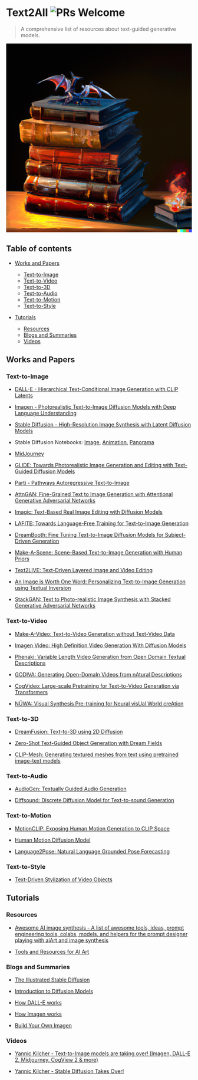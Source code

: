 # Text2All    ![PRs Welcome](https://img.shields.io/badge/PRs-welcome-brightgreen.svg?style=flat-square)
<!-- ![](https://img.shields.io/github/stars/AvrahamRaviv?affiliations=OWNER&color=YellowGreen&label=Stars&logo=StarsC&logoColor=StarsC&style=social) -->

> A comprehensive list of resources about text-guided generative models.
<p align="center">
<img src="https://github.com/AvrahamRaviv/Text2All/blob/main/TextToAll.png" width="512" height="512">
</p>

## Table of contents
- [Works and Papers](#works-and-papers)
  - [Text-to-Image](#text-to-image)
  - [Text-to-Video](#text-to-video)
  - [Text-to-3D](#text-to-3d)
  - [Text-to-Audio](#text-to-audio)
  - [Text-to-Motion](#text-to-motion)
  - [Text-to-Style](#text-to-style)

- [Tutorials](#tutorials)
  - [Resources](#resources)
  - [Blogs and Summaries](#blogs-and-summaries)
  - [Videos](#videos)

## Works and Papers

### Text-to-Image
- [DALL-E - Hierarchical Text-Conditional Image Generation with CLIP Latents](https://openai.com/dall-e-2/)

- [Imagen - Photorealistic Text-to-Image Diffusion Models with Deep Language Understanding](https://imagen.research.google/)

- [Stable Diffusion - High-Resolution Image Synthesis with Latent Diffusion Models](https://github.com/CompVis/stable-diffusion)

- Stable Diffusion Notebooks: [Image](https://colab.research.google.com/github/deforum/stable-diffusion/blob/main/Deforum_Stable_Diffusion.ipynb?fbclid=IwAR23pz-LB_UcXOE1vBGIf6niGL86CHlISFhr4kfqYA-qUJR_m0EVfWOpg5Y), [Animation](https://colab.research.google.com/gist/costiash/d9421a1d4c0c66f8fb1d0f107b0c0bcb/stable-diffusion-animation-demo.ipynb?fbclid=IwAR23gmrl-TRW37PRxWTYlrixdy8DA3woxEpmaE62OzsZ48-dx7raraD7UAY), [Panorama](https://colab.research.google.com/drive/1RXRrkKUnpNiPCxTJg0Imq7sIM8ltYFz2?usp=sharing)

- [MidJourney](https://www.midjourney.com/home/)

- [GLIDE: Towards Photorealistic Image Generation and Editing with Text-Guided Diffusion Models](https://github.com/openai/glide-text2im)

- [Parti - Pathways Autoregressive Text-to-Image](https://parti.research.google/)

- [AttnGAN: Fine-Grained Text to Image Generation with Attentional Generative Adversarial Networks](https://github.com/taoxugit/AttnGAN)

- [Imagic: Text-Based Real Image Editing with Diffusion Models](https://arxiv.org/pdf/2210.09276.pdf)

- [LAFITE: Towards Language-Free Training for Text-to-Image Generation](https://github.com/drboog/Lafite)

- [DreamBooth: Fine Tuning Text-to-Image Diffusion Models for Subject-Driven Generation](https://dreambooth.github.io/)

- [Make-A-Scene: Scene-Based Text-to-Image Generation with Human Priors](https://arxiv.org/abs/2203.13131)

- [Text2LIVE: Text-Driven Layered Image and Video Editing](https://text2live.github.io/?utm_source=catalyzex.com)

- [An Image is Worth One Word: Personalizing Text-to-Image Generation using Textual Inversion](https://textual-inversion.github.io/)

- [StackGAN: Text to Photo-realistic Image Synthesis with Stacked Generative Adversarial Networks](https://github.com/hanzhanggit/StackGAN)

### Text-to-Video
- [Make-A-Video: Text-to-Video Generation without Text-Video Data](https://makeavideo.studio/)

- [Imagen Video: High Definition Video Generation With Diffusion Models](https://imagen.research.google/video/)

- [Phenaki: Variable Length Video Generation from Open Domain Textual Descriptions](https://phenaki.video/?fbclid=IwAR2PPsn9kT7WGbOaTrr-Fi7UBVBWd8-BZzX3bLFT9B_WISO9LBGq8mBIl6M)

- [GODIVA: Generating Open-DomaIn Videos from nAtural Descriptions](https://arxiv.org/pdf/2104.14806v1.pdf)

- [CogVideo: Large-scale Pretraining for Text-to-Video Generation via Transformers](https://github.com/THUDM/CogVideo)

- [NÜWA: Visual Synthesis Pre-training for Neural visUal World creAtion](https://github.com/microsoft/NUWA)

### Text-to-3D
- [DreamFusion: Text-to-3D using 2D Diffusion](https://dreamfusionpaper.github.io/)

- [Zero-Shot Text-Guided Object Generation with Dream Fields](https://ajayj.com/dreamfields)

- [CLIP-Mesh: Generating textured meshes from text using pretrained image-text models](https://www.nasir.lol/clipmesh)

### Text-to-Audio
- [AudioGen: Textually Guided Audio Generation](https://felixkreuk.github.io/text2audio_arxiv_samples/)

- [Diffsound: Discrete Diffusion Model for Text-to-sound Generation](http://dongchaoyang.top/text-to-sound-synthesis-demo/)

### Text-to-Motion
- [MotionCLIP: Exposing Human Motion Generation to CLIP Space](https://guytevet.github.io/motionclip-page/)

- [Human Motion Diffusion Model](https://guytevet.github.io/mdm-page/)

- [Language2Pose: Natural Language Grounded Pose Forecasting](https://arxiv.org/abs/1907.01108)

### Text-to-Style
- [Text-Driven Stylization of Video Objects](https://sloeschcke.github.io/Text-Driven-Stylization-of-Video-Objects/)

## Tutorials

### Resources

- [Awesome AI image synthesis - A list of awesome tools, ideas, prompt engineering tools, colabs, models, and helpers for the prompt designer playing with aiArt and image synthesis](https://github.com/altryne/awesome-ai-art-image-synthesis)

- [Tools and Resources for AI Art](https://pharmapsychotic.com/tools.html)

### Blogs and Summaries

- [The Illustrated Stable Diffusion](https://jalammar.github.io/illustrated-stable-diffusion/)

- [Introduction to Diffusion Models](https://www.assemblyai.com/blog/diffusion-models-for-machine-learning-introduction/)

- [How DALL-E works](https://www.assemblyai.com/blog/how-dall-e-2-actually-works/)

- [How Imagen works](https://www.assemblyai.com/blog/how-imagen-actually-works/)

- [Build Your Own Imagen](https://www.assemblyai.com/blog/minimagen-build-your-own-imagen-text-to-image-model/)

### Videos

- [Yannic Kilcher - Text-to-Image models are taking over! (Imagen, DALL-E 2, Midjourney, CogView 2 & more)](https://www.youtube.com/watch?v=af6WPqvzjjk&ab_channel=YannicKilcher)

- [Yannic Kilcher - Stable Diffusion Takes Over!](https://www.youtube.com/watch?v=xbxe-x6wvRw&ab_channel=YannicKilcher)
